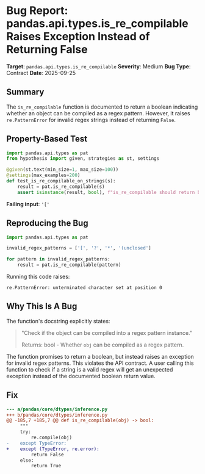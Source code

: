 # Bug Report: pandas.api.types.is_re_compilable Raises Exception Instead of Returning False

**Target**: `pandas.api.types.is_re_compilable`
**Severity**: Medium
**Bug Type**: Contract
**Date**: 2025-09-25

## Summary

The `is_re_compilable` function is documented to return a boolean indicating whether an object can be compiled as a regex pattern. However, it raises `re.PatternError` for invalid regex strings instead of returning `False`.

## Property-Based Test

```python
import pandas.api.types as pat
from hypothesis import given, strategies as st, settings

@given(st.text(min_size=1, max_size=100))
@settings(max_examples=200)
def test_is_re_compilable_on_strings(s):
    result = pat.is_re_compilable(s)
    assert isinstance(result, bool), f"is_re_compilable should return bool"
```

**Failing input**: `'['`

## Reproducing the Bug

```python
import pandas.api.types as pat

invalid_regex_patterns = ['[', '?', '*', '(unclosed']

for pattern in invalid_regex_patterns:
    result = pat.is_re_compilable(pattern)
```

Running this code raises:
```
re.PatternError: unterminated character set at position 0
```

## Why This Is A Bug

The function's docstring explicitly states:
> "Check if the object can be compiled into a regex pattern instance."
>
> Returns: bool - Whether `obj` can be compiled as a regex pattern.

The function promises to return a boolean, but instead raises an exception for invalid regex patterns. This violates the API contract. A user calling this function to check if a string is a valid regex will get an unexpected exception instead of the documented boolean return value.

## Fix

```diff
--- a/pandas/core/dtypes/inference.py
+++ b/pandas/core/dtypes/inference.py
@@ -185,7 +185,7 @@ def is_re_compilable(obj) -> bool:
     """
     try:
         re.compile(obj)
-    except TypeError:
+    except (TypeError, re.error):
         return False
     else:
         return True
```